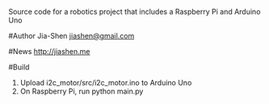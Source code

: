 Source code for a robotics project that includes a Raspberry Pi and Arduino Uno

#Author
Jia-Shen <jiashen@gmail.com>

#News
<http://jiashen.me>

#Build
1. Upload i2c_motor/src/i2c_motor.ino to Arduino Uno
2. On Raspberry Pi, run 
    python main.py
